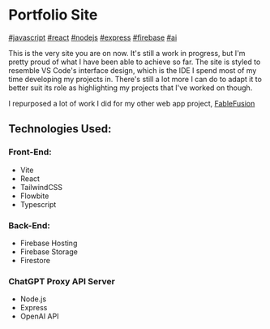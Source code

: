 # Portfolio Site

[#javascript](#) [#react](#) [#nodejs](#) [#express](#) [#firebase](#) [#ai](#)

This is the very site you are on now. It's still a work in progress, but I'm pretty proud of what I have been able to achieve so far. The site is styled to resemble VS Code's interface design, which is the IDE I spend most of my time developing my projects in. There's still a lot more I can do to adapt it to better suit its role as highlighting my projects that I've worked on though.

I repurposed a lot of work I did for my other web app project, [FableFusion](https://fablefusion.tools/)

## Technologies Used:

### Front-End:

-   Vite
-   React
-   TailwindCSS
-   Flowbite
-   Typescript

### Back-End:

-   Firebase Hosting
-   Firebase Storage
-   Firestore

### ChatGPT Proxy API Server

-   Node.js
-   Express
-   OpenAI API
